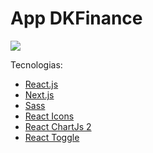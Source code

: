 # App DKFinance

![](https://www.diegokoscky.com.br/imgs/externos/dkfinance.png)

Tecnologias:

-   [React.js](https://reactjs.org/)
-   [Next.js](https://nextjs.org/)
-   [Sass](https://sass-lang.com/)
-   [React Icons](https://react-icons.github.io/react-icons/)
-   [React ChartJs 2](https://www.npmjs.com/package/react-chartjs-2)
-   [React Toggle](https://www.npmjs.com/package/react-toggle)
